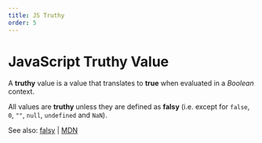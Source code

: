 ```yaml
---
title: JS Truthy
order: 5
---
```

# JavaScript Truthy Value

A **truthy** value is a value that translates to **true** when evaluated in a _Boolean_ context.

All values are **truthy** unless they are defined as **falsy** (i.e. except for `false`, `0`, `""`, `null`, `undefined` and `NaN`).

See also: [falsy](JS-Falsy) | [MDN](https://developer.mozilla.org/en-US/docs/Glossary/Truthy)
